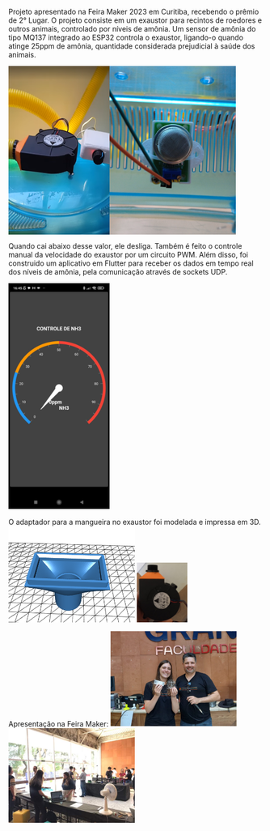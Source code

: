 Projeto apresentado na Feira Maker 2023 em Curitiba, recebendo o prêmio de 2° Lugar.
O projeto consiste em um exaustor para recintos de roedores e outros animais, controlado por níveis de amônia. 
Um sensor de amônia do tipo MQ137 integrado ao ESP32 controla o exaustor, ligando-o quando atinge 25ppm de amônia, quantidade considerada prejudicial à saúde dos animais. 

<div style="display:flex">
<img src="https://github.com/juliazschwartz/Ammonia_Control_Fan/blob/main/fan.png" alt="fan" width="200" />
<img src="https://github.com/juliazschwartz/Ammonia_Control_Fan/blob/main/mq137_a.jpg" alt="sensor" width="250"/>
</div>

Quando cai abaixo desse valor, ele desliga. Também é feito o controle manual da velocidade do exaustor por um circuito PWM.
Além disso, foi construido um aplicativo em Flutter para receber os dados em tempo real dos níveis de amônia, pela comunicação através de sockets UDP.

<img src="https://github.com/juliazschwartz/Ammonia_Control_Fan/blob/main/flutter_dashboard.jpg" alt="Your image title" width="200"/>

O adaptador para a mangueira no exaustor foi modelada e impressa em 3D.
<img src="https://github.com/juliazschwartz/Ammonia_Control_Fan/blob/main/modelo.png" alt="Your image title" width="250"/>
<img src="https://github.com/juliazschwartz/Ammonia_Control_Fan/blob/main/hose_adaptor.jpg" alt="Your image title" width="100"/>

Apresentação na Feira Maker: 
<img src="https://github.com/juliazschwartz/Ammonia_Control_Fan/blob/main/maker_fair.png" alt="Your image title" width="250"/>
<img src="https://github.com/juliazschwartz/Ammonia_Control_Fan/blob/main/maker_fair_2.jpg" alt="Your image title" width="250"/>






